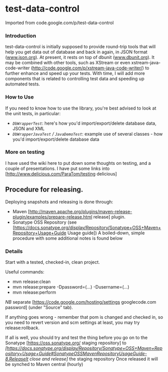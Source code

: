 # test-data-control

Imported from code.google.com/p/test-data-control

### Introduction

test-data-control is initially supposed to provide round-trip tools that will help you get data out of database and back in again, in JSON format (www.json.org). At present, it rests on top of dbunit (www.dbunit.org).
It may be combined with other tools, such as XStream or even xstream-java-code-writer (http://code.google.com/p/xstream-java-code-writer/) to further enhance and speed up your tests.
With time, I will add more components that is related to controlling test data and speeding up automated tests.


### How to Use

If you need to know how to use the library, you're best advised to look at the unit tests, in particular:
  * *`DbWrapperTest`*: here's how you'd import/export/delete database data, JSON and XML
  * *`DbWrapperJavaTest` / `JavaDemoTest`*: example use of several classes - how you'd import/export/delete database data


### More on testing

I have used the wiki here to put down some thoughts on testing, and a couple of presentations. I have put some links into [http://www.delicious.com/ParaTom/testing delicious]

## Procedure for releasing.

Deploying snapshots and releasing is done through:
  * Maven [http://maven.apache.org/plugins/maven-release-plugin/examples/prepare-release.html release] plugin.
  * Sonatype OSS Repository (see [https://docs.sonatype.org/display/Repository/Sonatype+OSS+Maven+Repository+Usage+Guide Usage guide])
A boiled-down, simple procedure with some additional notes is found below

### Details

Start with a tested, checked-in, clean project.

Useful commands:
  * mvn release:clean
  * mvn release:prepare -Dpassword=(...) -Dusername=(...)
  * mvn release:perform

*NB* separate [https://code.google.com/hosting/settings googlecode.com password] (under "Source" tab).

If anything goes wrong - remember that pom is changed and checked in, so you need to revert version and scm settings at least, you may try release:rollback.

If all is well, you should try and test the thing before you go on to the Sonatype [https://oss.sonatype.org/ staging repository] to *[https://docs.sonatype.org/display/Repository/Sonatype+OSS+Maven+Repository+Usage+Guide#SonatypeOSSMavenRepositoryUsageGuide-8.ReleaseIt close and release]* the staging repository
Once released it will be synched to Maven central (hourly)
